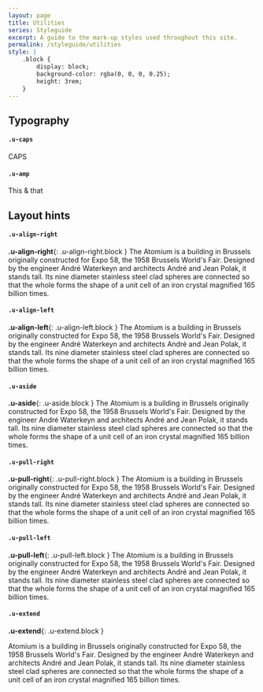 ```yaml
---
layout: page
title: Utilities
series: Styleguide
excerpt: A guide to the mark-up styles used throughout this site.
permalink: /styleguide/utilities
style: |
    .block {
        display: block;
        background-color: rgba(0, 0, 0, 0.25);
        height: 3rem;
    }
---
```

## Typography

#### `.u-caps`
CAPS

#### `.u-amp`
This & that

## Layout hints

#### `.u-align-right`
**.u-align-right**{: .u-align-right.block } The Atomium is a building in Brussels originally constructed for Expo 58, the 1958 Brussels World's Fair. Designed by the engineer André Waterkeyn and architects André and Jean Polak, it stands tall. Its nine diameter stainless steel clad spheres are connected so that the whole forms the shape of a unit cell of an iron crystal magnified 165 billion times.

#### `.u-align-left`
**.u-align-left**{: .u-align-left.block } The Atomium is a building in Brussels originally constructed for Expo 58, the 1958 Brussels World's Fair. Designed by the engineer André Waterkeyn and architects André and Jean Polak, it stands tall. Its nine diameter stainless steel clad spheres are connected so that the whole forms the shape of a unit cell of an iron crystal magnified 165 billion times.

#### `.u-aside`
**.u-aside**{: .u-aside.block } The Atomium is a building in Brussels originally constructed for Expo 58, the 1958 Brussels World's Fair. Designed by the engineer André Waterkeyn and architects André and Jean Polak, it stands tall. Its nine diameter stainless steel clad spheres are connected so that the whole forms the shape of a unit cell of an iron crystal magnified 165 billion times.

#### `.u-pull-right`
**.u-pull-right**{: .u-pull-right.block } The Atomium is a building in Brussels originally constructed for Expo 58, the 1958 Brussels World's Fair. Designed by the engineer André Waterkeyn and architects André and Jean Polak, it stands tall. Its nine diameter stainless steel clad spheres are connected so that the whole forms the shape of a unit cell of an iron crystal magnified 165 billion times.

#### `.u-pull-left`
**.u-pull-left**{: .u-pull-left.block } The Atomium is a building in Brussels originally constructed for Expo 58, the 1958 Brussels World's Fair. Designed by the engineer André Waterkeyn and architects André and Jean Polak, it stands tall. Its nine diameter stainless steel clad spheres are connected so that the whole forms the shape of a unit cell of an iron crystal magnified 165 billion times.

#### `.u-extend`
**.u-extend**{: .u-extend.block }

Atomium is a building in Brussels originally constructed for Expo 58, the 1958 Brussels World's Fair. Designed by the engineer André Waterkeyn and architects André and Jean Polak, it stands tall. Its nine diameter stainless steel clad spheres are connected so that the whole forms the shape of a unit cell of an iron crystal magnified 165 billion times.
